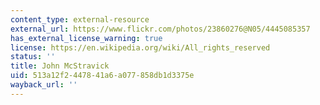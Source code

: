 ```yaml
---
content_type: external-resource
external_url: https://www.flickr.com/photos/23860276@N05/4445085357
has_external_license_warning: true
license: https://en.wikipedia.org/wiki/All_rights_reserved
status: ''
title: John McStravick
uid: 513a12f2-4478-41a6-a077-858db1d3375e
wayback_url: ''
---
```

